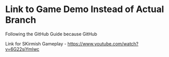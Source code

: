 # Link to Game Demo Instead of Actual Branch

Following the GitHub Guide because GitHub

Link for SKirmish Gameplay - https://www.youtube.com/watch?v=6G22siYmlwc
